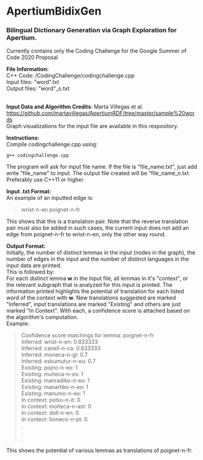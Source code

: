 
# ApertiumBidixGen

### Bilingual Dictionary Generation via Graph Exploration for Apertium.

Currently contains only the Coding Challenge for the Google Summer of Code 2020 Proposal<br>

**File Information:**<br>
C++ Code: /CodingChallenge/codingchallenge.cpp<br>
Input files: "word".txt<br>
Output files: "word"_o.txt<br>
<br>

**Input Data and Algorithm Credits**: Marta Villegas et al. <br>
https://github.com/martavillegas/ApertiumRDF/tree/master/sample%20words<br>
Graph visualizations for the input file are available in this respository.

**Instructions:**<br>
Compile codingchallenge.cpp using:<br>

    g++ codingchallenge.cpp

The program will ask for input file name. If the file is "file_name.txt", just add write "file_name" to input. The output file created will be "file_name_o.txt <br>
Preferably use C++11 or higher.<br>

**Input .txt Format:** <br>
An example of an inputted edge is:

> wrist-n-en poignet-n-fr

This shows that this is a translation pair. Note that the reverse translation pair must also be added in such cases, the current input does not add an edge from poignet-n-fr to wrist-n-en, only the other way round.<br>

**Output Format:**<br>
Initially, the number of distinct lemmas in the input (nodes in the graph), the number of edges in the input and the number of distinct languages in the input data are printed. <br>
This is followed by: <br>
For each distinct lemma **w** in the Input file, all lemmas in it's "context", or the relevant subgraph that is analyzed for this input is printed. The information printed highlights the potential of translation for each listed word of the context with **w**. New translations suggested are marked "Inferred", input translations are marked "Existing" and others are just marked "In Context". With each, a confidence score is attached based on the algorithm's computation. <br>
Example:

> Confidence score matchings for lemma: poignet-n-fr <br>
Inferred: wrist-n-en: 0.833333 <br>
Inferred: canell-n-ca: 0.833333 <br>
Inferred: moneca-n-gl: 0.7 <br>
Inferred: eskumutur-n-eu: 0.7 <br>
Existing: pojno-n-eo: 1 <br>
Existing: muñeca-n-es: 1 <br>
Existing: manradiko-n-eo: 1 <br>
Existing: manartiko-n-eo: 1 <br>
Existing: manumo-n-eo: 1 <br>
In context: polso-n-it: 0 <br> 
In context: moñeca-n-ast: 0 <br>
In context: doll-n-en: 0 <br>
In context: boneco-n-pt: 0 <br>
. <br> 
. <br>
. <br>

This shows the potential of various lemmas as translations of poignet-n-fr. 
